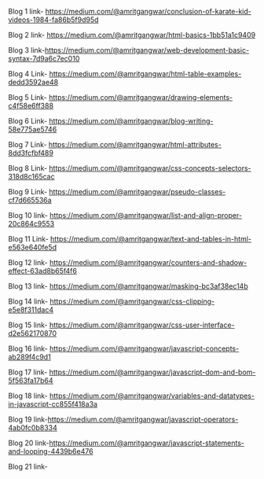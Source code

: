 Blog 1 link- https://medium.com/@amritgangwar/conclusion-of-karate-kid-videos-1984-fa86b5f9d95d

Blog 2 link- https://medium.com/@amritgangwar/html-basics-1bb51a1c9409

Blog 3 link-https://medium.com/@amritgangwar/web-development-basic-syntax-7d9a6c7ec010

Blog 4 Link- https://medium.com/@amritgangwar/html-table-examples-dedd3592ae48

Blog 5 Link- https://medium.com/@amritgangwar/drawing-elements-c4f58e6ff388

Blog 6 Link- https://medium.com/@amritgangwar/blog-writing-58e775ae5746

Blog 7 Link- https://medium.com/@amritgangwar/html-attributes-8dd3fcfbf489

Blog 8 Link- https://medium.com/@amritgangwar/css-concepts-selectors-318d8c165cac

Blog 9 Link- https://medium.com/@amritgangwar/pseudo-classes-cf7d665536a

Blog 10 link- https://medium.com/@amritgangwar/list-and-align-proper-20c864c9553

Blog 11 Link- https://medium.com/@amritgangwar/text-and-tables-in-html-e563e640fe5d

Blog 12 link- https://medium.com/@amritgangwar/counters-and-shadow-effect-63ad8b65f4f6

Blog 13 link- https://medium.com/@amritgangwar/masking-bc3af38ec14b

Blog 14 link- https://medium.com/@amritgangwar/css-clipping-e5e8f311dac4

Blog 15 link- https://medium.com/@amritgangwar/css-user-interface-d2e562170870

Blog 16 link- https://medium.com/@amritgangwar/javascript-concepts-ab289f4c9d1

Blog 17 link- https://medium.com/@amritgangwar/javascript-dom-and-bom-5f563fa17b64

Blog 18 link- https://medium.com/@amritgangwar/variables-and-datatypes-in-javascript-cc855f418a3a

Blog 19 link-https://medium.com/@amritgangwar/javascript-operators-4ab0fc0b8334

Blog 20 link-https://medium.com/@amritgangwar/javascript-statements-and-looping-4439b6e476

Blog 21 link-
